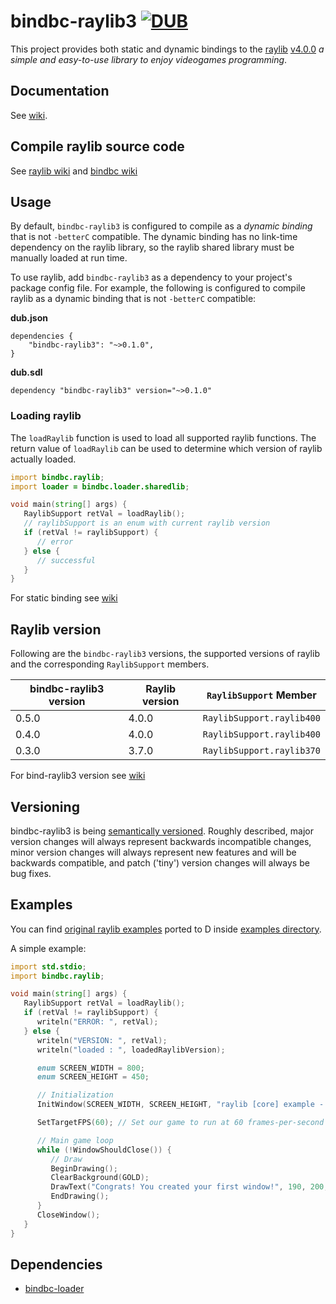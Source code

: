 # bindbc-raylib3  [![DUB](https://img.shields.io/dub/v/bindbc-raylib3?style=for-the-badge)](https://code.dlang.org/packages/bindbc-raylib3)
This project provides both static and dynamic bindings to the [raylib](https://www.raylib.com/) [v4.0.0](https://github.com/raysan5/raylib/releases/tag/4.0.0)  _a simple and easy-to-use library to enjoy videogames programming_.

## Documentation
See [wiki](https://github.com/o3o/bindbc-raylib3/wiki).

## Compile raylib source code
See [raylib wiki](https://github.com/raysan5/raylib/wiki) and
[bindbc wiki](https://github.com/o3o/bindbc-raylib3/wiki/compile-raylib)


## Usage
By default, `bindbc-raylib3` is configured to compile as a _dynamic binding_ that is not `-betterC` compatible.
The dynamic binding has no link-time dependency on the raylib library, so the raylib shared library must be manually loaded at run time.

To use raylib, add `bindbc-raylib3` as a dependency to your project's package config file. For example, the following is configured to compile raylib as a dynamic binding that is not `-betterC` compatible:

__dub.json__
```
dependencies {
    "bindbc-raylib3": "~>0.1.0",
}
```

__dub.sdl__
```
dependency "bindbc-raylib3" version="~>0.1.0"
```

### Loading raylib
The `loadRaylib` function is used to load all supported raylib functions.
The return value of `loadRaylib` can be used to determine which version of raylib actually loaded.
```d
import bindbc.raylib;
import loader = bindbc.loader.sharedlib;

void main(string[] args) {
   RaylibSupport retVal = loadRaylib();
   // raylibSupport is an enum with current raylib version
   if (retVal != raylibSupport) {
      // error
   } else {
      // successful
   }
}
```

For static binding see [wiki](https://github.com/o3o/bindbc-raylib3/wiki/the-static-binding)

## Raylib version
Following are the `bindbc-raylib3` versions, the supported versions of raylib and the corresponding `RaylibSupport` members.

| bindbc-raylib3 version | Raylib version       | `RaylibSupport` Member    |
| ---                    | -------------------- | --------------------      |
| 0.5.0                  | 4.0.0                | `RaylibSupport.raylib400` |
| 0.4.0                  | 4.0.0                | `RaylibSupport.raylib400` |
| 0.3.0                  | 3.7.0                | `RaylibSupport.raylib370` |

For bind-raylib3 version see [wiki](https://github.com/o3o/bindbc-raylib3/wiki/version)

## Versioning
bindbc-raylib3 is being [semantically versioned](http://semver.org). Roughly described, major version changes will always represent backwards incompatible changes, minor version changes will always represent new features and will be backwards compatible, and patch ('tiny') version changes will always be bug fixes.

## Examples
You can find [original raylib examples](https://www.raylib.com/examples.html) ported to D inside [examples directory](https://github.com/o3o/bindbc-raylib3/tree/master/examples).

A simple example:

```d
import std.stdio;
import bindbc.raylib;

void main(string[] args) {
   RaylibSupport retVal = loadRaylib();
   if (retVal != raylibSupport) {
      writeln("ERROR: ", retVal);
   } else {
      writeln("VERSION: ", retVal);
      writeln("loaded : ", loadedRaylibVersion);

      enum SCREEN_WIDTH = 800;
      enum SCREEN_HEIGHT = 450;

      // Initialization
      InitWindow(SCREEN_WIDTH, SCREEN_HEIGHT, "raylib [core] example - basic window");

      SetTargetFPS(60); // Set our game to run at 60 frames-per-second

      // Main game loop
      while (!WindowShouldClose()) {
         // Draw
         BeginDrawing();
         ClearBackground(GOLD);
         DrawText("Congrats! You created your first window!", 190, 200, 20, LIGHTGRAY);
         EndDrawing();
      }
      CloseWindow();
   }
}
```

## Dependencies
- [bindbc-loader](https://github.com/BindBC/bindbc-loader)
